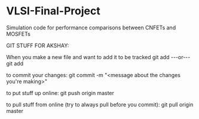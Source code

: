VLSI-Final-Project
==================

Simulation code for performance comparisons between CNFETs and MOSFETs

GIT STUFF FOR AKSHAY:

When you make a new file and want to add it to be tracked
git add <filename>    ---or--- git add <directoryname>

to commit your changes:
git commit -m "<message about the changes you're making>"

to put stuff up online:
git push origin master

to pull stuff from online (try to always pull before you commit):
git pull origin master
